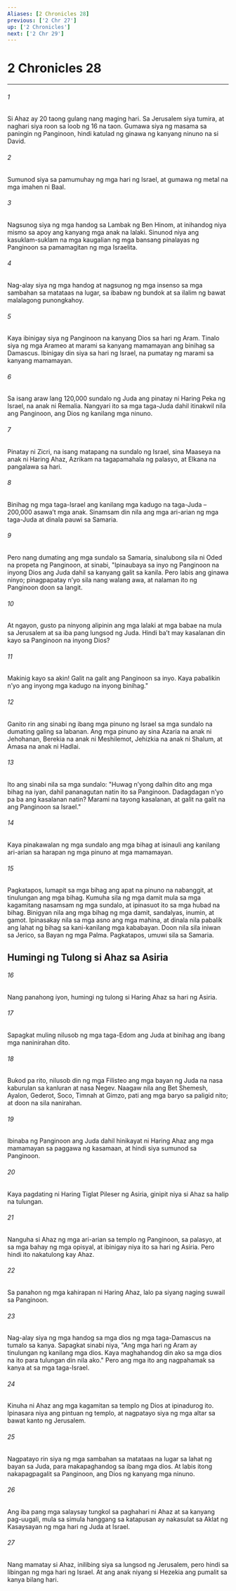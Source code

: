 ```yaml
---
Aliases: [2 Chronicles 28]
previous: ['2 Chr 27']
up: ['2 Chronicles']
next: ['2 Chr 29']
---
```

# 2 Chronicles 28

***

###### 1
Si Ahaz ay 20 taong gulang nang maging hari. Sa Jerusalem siya tumira, at naghari siya roon sa loob ng 16 na taon. Gumawa siya ng masama sa paningin ng Panginoon, hindi katulad ng ginawa ng kanyang ninuno na si David. 

###### 2
Sumunod siya sa pamumuhay ng mga hari ng Israel, at gumawa ng metal na mga imahen ni Baal. 

###### 3
Nagsunog siya ng mga handog sa Lambak ng Ben Hinom, at inihandog niya mismo sa apoy ang kanyang mga anak na lalaki. Sinunod niya ang kasuklam-suklam na mga kaugalian ng mga bansang pinalayas ng Panginoon sa pamamagitan ng mga Israelita. 

###### 4
Nag-alay siya ng mga handog at nagsunog ng mga insenso sa mga sambahan sa matataas na lugar, sa ibabaw ng bundok at sa ilalim ng bawat malalagong punongkahoy. 

###### 5
Kaya ibinigay siya ng Panginoon na kanyang Dios sa hari ng Aram. Tinalo siya ng mga Arameo at marami sa kanyang mamamayan ang binihag sa Damascus. Ibinigay din siya sa hari ng Israel, na pumatay ng marami sa kanyang mamamayan. 

###### 6
Sa isang araw lang 120,000 sundalo ng Juda ang pinatay ni Haring Peka ng Israel, na anak ni Remalia. Nangyari ito sa mga taga-Juda dahil itinakwil nila ang Panginoon, ang Dios ng kanilang mga ninuno. 

###### 7
Pinatay ni Zicri, na isang matapang na sundalo ng Israel, sina Maaseya na anak ni Haring Ahaz, Azrikam na tagapamahala ng palasyo, at Elkana na pangalawa sa hari. 

###### 8
Binihag ng mga taga-Israel ang kanilang mga kadugo na taga-Juda – 200,000 asawaʼt mga anak. Sinamsam din nila ang mga ari-arian ng mga taga-Juda at dinala pauwi sa Samaria. 

###### 9
Pero nang dumating ang mga sundalo sa Samaria, sinalubong sila ni Oded na propeta ng Panginoon, at sinabi, "Ipinaubaya sa inyo ng Panginoon na inyong Dios ang Juda dahil sa kanyang galit sa kanila. Pero labis ang ginawa ninyo; pinagpapatay nʼyo sila nang walang awa, at nalaman ito ng Panginoon doon sa langit. 

###### 10
At ngayon, gusto pa ninyong alipinin ang mga lalaki at mga babae na mula sa Jerusalem at sa iba pang lungsod ng Juda. Hindi baʼt may kasalanan din kayo sa Panginoon na inyong Dios? 

###### 11
Makinig kayo sa akin! Galit na galit ang Panginoon sa inyo. Kaya pabalikin nʼyo ang inyong mga kadugo na inyong binihag." 

###### 12
Ganito rin ang sinabi ng ibang mga pinuno ng Israel sa mga sundalo na dumating galing sa labanan. Ang mga pinuno ay sina Azaria na anak ni Jehohanan, Berekia na anak ni Meshilemot, Jehizkia na anak ni Shalum, at Amasa na anak ni Hadlai. 

###### 13
Ito ang sinabi nila sa mga sundalo: "Huwag nʼyong dalhin dito ang mga bihag na iyan, dahil pananagutan natin ito sa Panginoon. Dadagdagan nʼyo pa ba ang kasalanan natin? Marami na tayong kasalanan, at galit na galit na ang Panginoon sa Israel." 

###### 14
Kaya pinakawalan ng mga sundalo ang mga bihag at isinauli ang kanilang ari-arian sa harapan ng mga pinuno at mga mamamayan. 

###### 15
Pagkatapos, lumapit sa mga bihag ang apat na pinuno na nabanggit, at tinulungan ang mga bihag. Kumuha sila ng mga damit mula sa mga kagamitang nasamsam ng mga sundalo, at ipinasuot ito sa mga hubad na bihag. Binigyan nila ang mga bihag ng mga damit, sandalyas, inumin, at gamot. Ipinasakay nila sa mga asno ang mga mahina, at dinala nila pabalik ang lahat ng bihag sa kani-kanilang mga kababayan. Doon nila sila iniwan sa Jerico, sa Bayan ng mga Palma. Pagkatapos, umuwi sila sa Samaria.

## Humingi ng Tulong si Ahaz sa Asiria 

###### 16
Nang panahong iyon, humingi ng tulong si Haring Ahaz sa hari ng Asiria. 

###### 17
Sapagkat muling nilusob ng mga taga-Edom ang Juda at binihag ang ibang mga naninirahan dito. 

###### 18
Bukod pa rito, nilusob din ng mga Filisteo ang mga bayan ng Juda na nasa kaburulan sa kanluran at nasa Negev. Naagaw nila ang Bet Shemesh, Ayalon, Gederot, Soco, Timnah at Gimzo, pati ang mga baryo sa paligid nito; at doon na sila nanirahan. 

###### 19
Ibinaba ng Panginoon ang Juda dahil hinikayat ni Haring Ahaz ang mga mamamayan sa paggawa ng kasamaan, at hindi siya sumunod sa Panginoon. 

###### 20
Kaya pagdating ni Haring Tiglat Pileser ng Asiria, ginipit niya si Ahaz sa halip na tulungan. 

###### 21
Nanguha si Ahaz ng mga ari-arian sa templo ng Panginoon, sa palasyo, at sa mga bahay ng mga opisyal, at ibinigay niya ito sa hari ng Asiria. Pero hindi ito nakatulong kay Ahaz. 

###### 22
Sa panahon ng mga kahirapan ni Haring Ahaz, lalo pa siyang naging suwail sa Panginoon. 

###### 23
Nag-alay siya ng mga handog sa mga dios ng mga taga-Damascus na tumalo sa kanya. Sapagkat sinabi niya, "Ang mga hari ng Aram ay tinulungan ng kanilang mga dios. Kaya maghahandog din ako sa mga dios na ito para tulungan din nila ako." Pero ang mga ito ang nagpahamak sa kanya at sa mga taga-Israel. 

###### 24
Kinuha ni Ahaz ang mga kagamitan sa templo ng Dios at ipinadurog ito. Ipinasara niya ang pintuan ng templo, at nagpatayo siya ng mga altar sa bawat kanto ng Jerusalem. 

###### 25
Nagpatayo rin siya ng mga sambahan sa matataas na lugar sa lahat ng bayan sa Juda, para makapaghandog sa ibang mga dios. At labis itong nakapagpagalit sa Panginoon, ang Dios ng kanyang mga ninuno. 

###### 26
Ang iba pang mga salaysay tungkol sa paghahari ni Ahaz at sa kanyang pag-uugali, mula sa simula hanggang sa katapusan ay nakasulat sa Aklat ng Kasaysayan ng mga hari ng Juda at Israel. 

###### 27
Nang mamatay si Ahaz, inilibing siya sa lungsod ng Jerusalem, pero hindi sa libingan ng mga hari ng Israel. At ang anak niyang si Hezekia ang pumalit sa kanya bilang hari.
